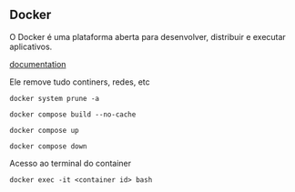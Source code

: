 ## Docker
O Docker é uma plataforma aberta para desenvolver, distribuir e executar aplicativos.

[documentation](https://docs.docker.com/get-started/get-docker/)

Ele remove tudo continers, redes, etc

```docker system prune -a```

```docker compose build --no-cache```

```docker compose up```

```docker compose down```

Acesso ao terminal do container

```docker exec -it <container id> bash```
